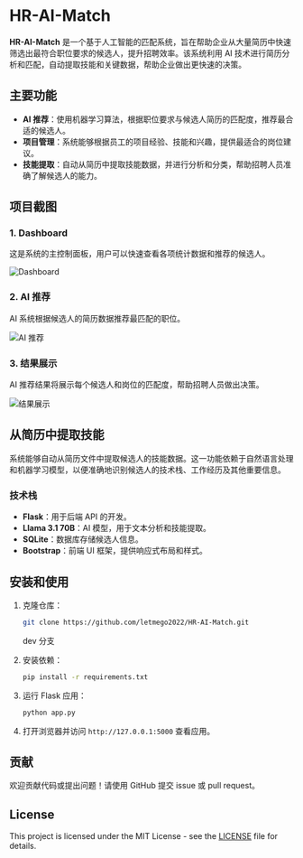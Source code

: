 # HR-AI-Match

**HR-AI-Match** 是一个基于人工智能的匹配系统，旨在帮助企业从大量简历中快速筛选出最符合职位要求的候选人，提升招聘效率。该系统利用 AI 技术进行简历分析和匹配，自动提取技能和关键数据，帮助企业做出更快速的决策。

## 主要功能

- **AI 推荐**：使用机器学习算法，根据职位要求与候选人简历的匹配度，推荐最合适的候选人。
- **项目管理**：系统能够根据员工的项目经验、技能和兴趣，提供最适合的岗位建议。
- **技能提取**：自动从简历中提取技能数据，并进行分析和分类，帮助招聘人员准确了解候选人的能力。
  
## 项目截图

### 1. Dashboard

这是系统的主控制面板，用户可以快速查看各项统计数据和推荐的候选人。

![Dashboard](https://github.com/user-attachments/assets/f150b3b5-b4a5-4de0-bfe5-9654e0670c7b)

### 2. AI 推荐

AI 系统根据候选人的简历数据推荐最匹配的职位。

![AI 推荐](https://github.com/user-attachments/assets/58b6d439-03d2-40de-8be7-93c0f9ba5b3d)

### 3. 结果展示

AI 推荐结果将展示每个候选人和岗位的匹配度，帮助招聘人员做出决策。

![结果展示](https://github.com/user-attachments/assets/c7c21408-e940-4bc8-92ab-235e30c05052)

## 从简历中提取技能

系统能够自动从简历文件中提取候选人的技能数据。这一功能依赖于自然语言处理和机器学习模型，以便准确地识别候选人的技术栈、工作经历及其他重要信息。

### 技术栈

- **Flask**：用于后端 API 的开发。
- **Llama 3.1 70B**：AI 模型，用于文本分析和技能提取。
- **SQLite**：数据库存储候选人信息。
- **Bootstrap**：前端 UI 框架，提供响应式布局和样式。

## 安装和使用

1. 克隆仓库：
   ```bash
   git clone https://github.com/letmego2022/HR-AI-Match.git
   ```
   dev 分支
2. 安装依赖：
   ```bash
   pip install -r requirements.txt
   ```

3. 运行 Flask 应用：
   ```bash
   python app.py
   ```

4. 打开浏览器并访问 `http://127.0.0.1:5000` 查看应用。

## 贡献

欢迎贡献代码或提出问题！请使用 GitHub 提交 issue 或 pull request。

## License

This project is licensed under the MIT License - see the [LICENSE](LICENSE) file for details.